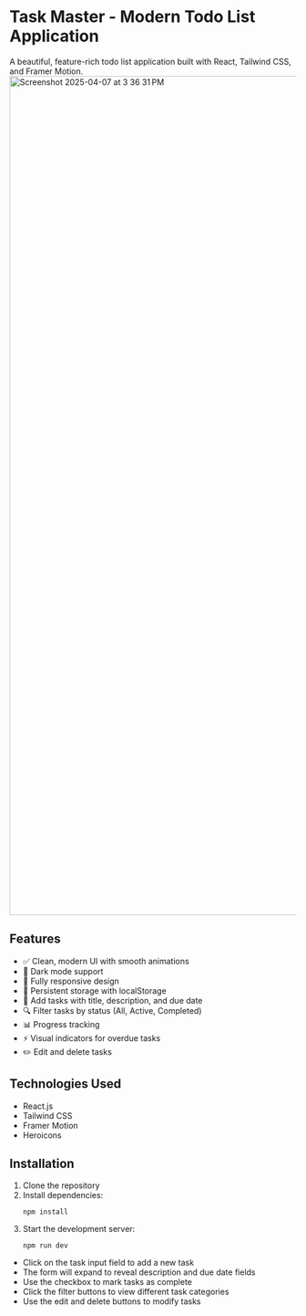 # Task Master - Modern Todo List Application

A beautiful, feature-rich todo list application built with React, Tailwind CSS, and Framer Motion.
<img width="1470" alt="Screenshot 2025-04-07 at 3 36 31 PM" src="https://github.com/user-attachments/assets/adb70125-f6df-48a1-a973-09c820b13de1" />



## Features

- ✅ Clean, modern UI with smooth animations
- 🌙 Dark mode support
- 📱 Fully responsive design
- 💾 Persistent storage with localStorage
- 📝 Add tasks with title, description, and due date
- 🔍 Filter tasks by status (All, Active, Completed)
- 📊 Progress tracking
- ⚡ Visual indicators for overdue tasks
- ✏️ Edit and delete tasks

## Technologies Used

- React.js
- Tailwind CSS
- Framer Motion
- Heroicons

## Installation

1. Clone the repository
2. Install dependencies:
   ```
   npm install
   ```
3. Start the development server:
   ```
   npm run dev
   ```

- Click on the task input field to add a new task
- The form will expand to reveal description and due date fields
- Use the checkbox to mark tasks as complete
- Click the filter buttons to view different task categories
- Use the edit and delete buttons to modify tasks
